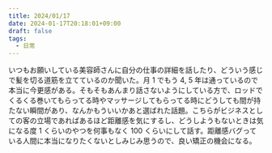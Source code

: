 ```yaml
---
title: 2024/01/17
date: 2024-01-17T20:18:01+09:00
draft: false
tags:
  - 日常
---
```


いつもお願いしている美容師さんに自分の仕事の詳細を話したり、どういう感じで髪を切る道筋を立てているのか聞いた。月 1 でもう 4, 5 年は通っているので本当に今更感がある。そもそもあんまり話さないようにしている方で、ロッドでくるくる巻いてもらってる時やマッサージしてもらってる時にどうしても間が持たない瞬間があり、なんかもういいかあと選ばれた話題。こちらがビジネスとしての客の立場であればあるほど距離感を気にするし、どうしようもないときは気になる度 1 くらいのやつを何事もなく 100 くらいにして話す。距離感バグっている人間に本当になりたくないとしみじみ思うので、良い矯正の機会になる。

